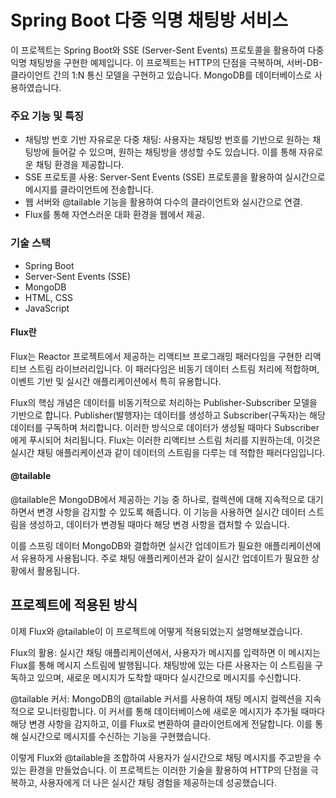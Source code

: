 # Spring Boot 다중 익명 채팅방 서비스

이 프로젝트는 Spring Boot와 SSE (Server-Sent Events) 프로토콜을 활용하여 다중 익명 채팅방을 구현한 예제입니다. 이 프로젝트는 HTTP의 단점을 극복하며, 서버-DB-클라이언트 간의 1:N 통신 모델을 구현하고 있습니다. MongoDB를 데이터베이스로 사용하였습니다.

### 주요 기능 및 특징
- 채팅방 번호 기반 자유로운 다중 채팅: 사용자는 채팅방 번호를 기반으로 원하는 채팅방에 들어갈 수 있으며, 원하는 채팅방을 생성할 수도 있습니다. 이를 통해 자유로운 채팅 환경을 제공합니다.
- SSE 프로토콜 사용: Server-Sent Events (SSE) 프로토콜을 활용하여 실시간으로 메시지를 클라이언트에 전송합니다.
- 웹 서버와 @tailable 기능을 활용하여 다수의 클라이언트와 실시간으로 연결.
- Flux를 통해 자연스러운 대화 환경을 웹에서 제공.

### 기술 스택
- Spring Boot
- Server-Sent Events (SSE)
- MongoDB
- HTML, CSS
- JavaScript

#### Flux란
Flux는 Reactor 프로젝트에서 제공하는 리액티브 프로그래밍 패러다임을 구현한 리액티브 스트림 라이브러리입니다. 이 패러다임은 비동기 데이터 스트림 처리에 적합하며, 이벤트 기반 및 실시간 애플리케이션에서 특히 유용합니다.

Flux의 핵심 개념은 데이터를 비동기적으로 처리하는 Publisher-Subscriber 모델을 기반으로 합니다. Publisher(발행자)는 데이터를 생성하고 Subscriber(구독자)는 해당 데이터를 구독하며 처리합니다. 이러한 방식으로 데이터가 생성될 때마다 Subscriber에게 푸시되어 처리됩니다. Flux는 이러한 리액티브 스트림 처리를 지원하는데, 이것은 실시간 채팅 애플리케이션과 같이 데이터의 스트림을 다루는 데 적합한 패러다임입니다.

#### @tailable
@tailable은 MongoDB에서 제공하는 기능 중 하나로, 컬렉션에 대해 지속적으로 대기하면서 변경 사항을 감지할 수 있도록 해줍니다. 이 기능을 사용하면 실시간 데이터 스트림을 생성하고, 데이터가 변경될 때마다 해당 변경 사항을 캡처할 수 있습니다.

이를 스프링 데이터 MongoDB와 결합하면 실시간 업데이트가 필요한 애플리케이션에서 유용하게 사용됩니다. 주로 채팅 애플리케이션과 같이 실시간 업데이트가 필요한 상황에서 활용됩니다.

## 프로젝트에 적용된 방식
이제 Flux와 @tailable이 이 프로젝트에 어떻게 적용되었는지 설명해보겠습니다.

Flux의 활용: 실시간 채팅 애플리케이션에서, 사용자가 메시지를 입력하면 이 메시지는 Flux를 통해 메시지 스트림에 발행됩니다. 채팅방에 있는 다른 사용자는 이 스트림을 구독하고 있으며, 새로운 메시지가 도착할 때마다 실시간으로 메시지를 수신합니다.

@tailable 커서: MongoDB의 @tailable 커서를 사용하여 채팅 메시지 컬렉션을 지속적으로 모니터링합니다. 이 커서를 통해 데이터베이스에 새로운 메시지가 추가될 때마다 해당 변경 사항을 감지하고, 이를 Flux로 변환하여 클라이언트에게 전달합니다. 이를 통해 실시간으로 메시지를 수신하는 기능을 구현했습니다.

이렇게 Flux와 @tailable을 조합하여 사용자가 실시간으로 채팅 메시지를 주고받을 수 있는 환경을 만들었습니다. 이 프로젝트는 이러한 기술을 활용하여 HTTP의 단점을 극복하고, 사용자에게 더 나은 실시간 채팅 경험을 제공하는데 성공했습니다.
